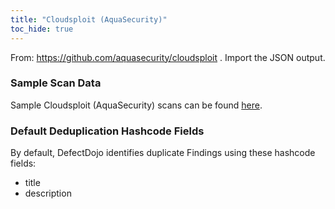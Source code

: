 ```yaml
---
title: "Cloudsploit (AquaSecurity)"
toc_hide: true
---
```

From: https://github.com/aquasecurity/cloudsploit . Import the JSON output.

### Sample Scan Data
Sample Cloudsploit (AquaSecurity) scans can be found [here](https://github.com/DefectDojo/django-DefectDojo/tree/master/unittests/scans/cloudsploit).

### Default Deduplication Hashcode Fields
By default, DefectDojo identifies duplicate Findings using these hashcode fields:

- title
- description
